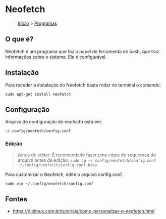 Neofetch
=================

> [Início](index.md) > [Programas](index.md#Programas)

O que é?
-----------------

Neofetch é um programa que faz o papel de ferramenta do bash, que traz informações sobre o sistema. Ele é configurável.

Instalação
-----------------

Para roceder a instalação do Neofetch basta rodar no terminal o comando:

`sudo apt-get install neofetch`

Configuração
-----------------

Arquivo de configuração do neofecth está em:

`~/.config/neofeth/config.conf`

### Edição

> Antes de editar:
> É recomendado fazer uma cópia de segurança do arquivo antes da edição:
> `sudo cp ~/.config/neofetch/config.conf ~/.config/neofetch/config.conf.bckp`

Para customizar o Neofetch, edite o arquivo config.conf.

`sudo vim ~/.config/neofetch/config.conf`

Fontes
-----------------

* <https://diolinux.com.br/tutoriais/como-personalizar-o-neofetch.html>
